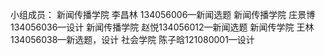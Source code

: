  小组成员：
新闻传播学院 李昌林 134056006—新闻选题 
新闻传播学院 庄景博134056036—设计 
新闻传播学院 赵悦134056012—新闻选题
新闻传学院 王林134056038—新选题，设计
社会学院 陈子晗121080001—设计